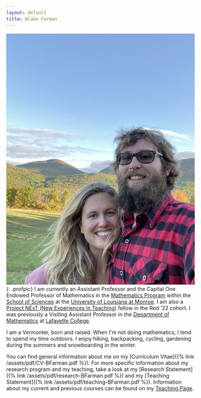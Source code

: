 ```yaml
---
layout: default
title: Blake Farman
---
```


![image](/assets/images/me.jpg){: .profpic}
I am currently an Assistant Professor and the Capital One Endowed Professor of Mathematics in the [Mathematics Program](https://ulm.edu/math) within the [School of Sciences](https://www.ulm.edu/sciences/) at the [University of Louisiana at Monroe](https://ulm.edu).
I am also a [Project NExT (New Experiences in Teaching)](https://www.maa.org/programs-and-communities/professional-development/project-next) fellow in the Red '22 cohort.
I was previously a Visiting Assistant Professor in the [Department of Mathematics](http://math.lafayette.edu) at [Lafayette College](http://lafayette.edu).

I am a Vermonter, born and raised. When I'm not doing mathematics, I tend to spend my time outdoors. I enjoy hiking, backpacking, cycling, gardening during the summers and snowboarding in the winter.

You can find general information about me on my [Curriculum Vitae]({% link /assets/pdf/CV-BFarman.pdf %}). For more specific information about my research program and my teaching, take a look at my [Research Statement]({% link /assets/pdf/research-BFarman.pdf %}) and my [Teaching Statement]({% link /assets/pdf/teaching-BFarman.pdf %}). Information about my current and previous courses can be found on my [Teaching Page](/teaching).
